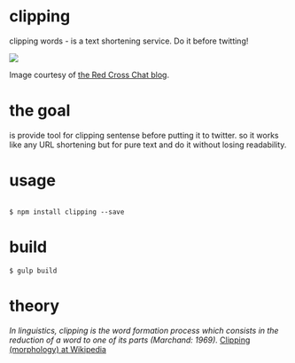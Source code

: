 # clipping

clipping words - is a text shortening service. Do it before twitting!

![](http://redcrosschat.org/wp-content/uploads/2012/10/205547170462558700_Ks134xFV_c.jpg)

Image courtesy of [the Red Cross Chat blog](http://redcrosschat.org/2012/10/17/in-case-of-fire/).

# the goal

is provide tool for clipping sentense before putting it to twitter. so it works like any URL shortening but for pure text and do it without losing readability.

# usage

``` shell

$ npm install clipping --save

```

# build

``` shell
$ gulp build
```

# theory

*In linguistics, clipping is the word formation process which consists in the reduction of a word to one of its parts (Marchand: 1969).*
[Clipping (morphology) at Wikipedia](http://en.wikipedia.org/wiki/Clipping_%28morphology%29)
